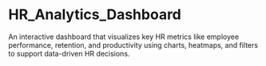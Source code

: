 # HR_Analytics_Dashboard
An interactive dashboard that visualizes key HR metrics like employee performance, retention, and productivity using charts, heatmaps, and filters to support data-driven HR decisions.
